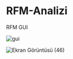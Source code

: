# RFM-Analizi

RFM GUI

![gui](https://user-images.githubusercontent.com/62722522/138756919-24c034ce-e375-4172-b2e1-3521ffff1cda.png)



![Ekran Görüntüsü (46)](https://user-images.githubusercontent.com/62722522/138757427-4da71e3f-7251-49fb-8412-52bf7649ddd1.png)
